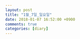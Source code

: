 ```yaml
---
layout: post
title: "1월_7일_일요일"
date: 2018-01-07 16:52:00 +0900
comments: true 
categories: [diary] 
---
```

